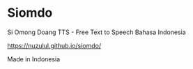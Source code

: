 # Siomdo

Si Omong Doang TTS - Free Text to Speech Bahasa Indonesia

https://nuzulul.github.io/siomdo/

Made in Indonesia
